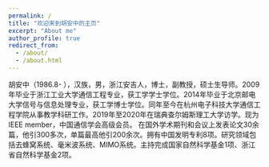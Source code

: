 ```yaml
---
permalink: /
title: "欢迎来到胡安中的主页"
excerpt: "About me"
author_profile: true
redirect_from:
  - /about/
  - /about.html
---
```


胡安中（1986.8- ），汉族，男，浙江安吉人，博士，副教授，硕士生导师。2009年毕业于浙江工业大学通信工程专业，获工学学士学位。2014年毕业于北京邮电大学信号与信息处理专业，获工学博士学位。同年至今在杭州电子科技大学通信工程学院从事教学科研工作。2019年至2020年在瑞典查尔姆斯理工大学访学。现为IEEE member，中国通信学会高级会员。
在国外学术期刊和会议上发表论文30余篇，他引300多次，单篇最高他引200余次。拥有中国发明专利8项。研究领域包括去蜂窝系统、毫米波系统、MIMO系统。主持完成国家自然科学基金1项、浙江省自然科学基金2项。
